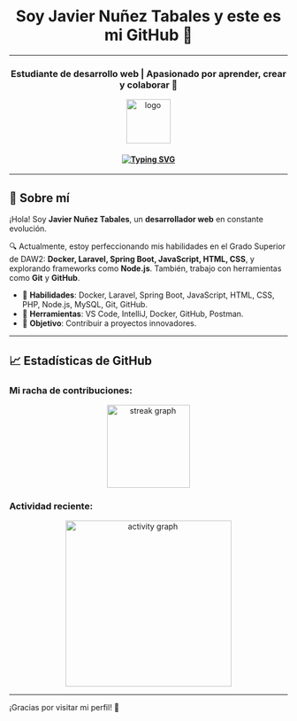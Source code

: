 <h1 align="center">Soy Javier Nuñez Tabales y este es mi GitHub 👋</h1>
<hr>

<h3 align="center">Estudiante de desarrollo web | Apasionado por aprender, crear y colaborar 🚀</h3>

<p align="center">
  <img src="https://github.com/user-attachments/assets/d98747d4-d9fa-4a98-b4f7-5bfebe2bf52e" width="80" alt="logo"/>
</p>

<h4 align="center">
  <a href="https://git.io/typing-svg">
    <img src="https://readme-typing-svg.demolab.com?font=Fira+Code&size=16&pause=2000&center=true&vCenter=true&width=800&color=26F766&lines=La+programación+es+mi+pasión+%F0%9F%92%BB" alt="Typing SVG" />
  </a>
</h4>

<hr>

## 🚀 Sobre mí

¡Hola! Soy **Javier Nuñez Tabales**, un **desarrollador web** en constante evolución.

🔍 Actualmente, estoy perfeccionando mis habilidades en el Grado Superior de DAW2: **Docker, Laravel, Spring Boot, JavaScript, HTML, CSS**, y explorando frameworks como **Node.js**. También, trabajo con herramientas como **Git** y **GitHub**.

- 🌱 **Habilidades**: Docker, Laravel, Spring Boot, JavaScript, HTML, CSS, PHP, Node.js, MySQL, Git, GitHub.
- 🔧 **Herramientas**: VS Code, IntelliJ, Docker, GitHub, Postman.
- 🎯 **Objetivo**: Contribuir a proyectos innovadores.

<hr>

## 📈 Estadísticas de GitHub

### Mi racha de contribuciones:
<div align="center">
  <img src="https://streak-stats.demolab.com?user=javinunezzz&locale=en&mode=daily&theme=react&hide_border=true&border_radius=5" height="150" alt="streak graph" />
</div>

### Actividad reciente:
<div align="center">
  <img src="https://github-readme-activity-graph.vercel.app/graph?username=javinunezzz&radius=16&theme=react&area=true&order=5" height="300" alt="activity graph" />
</div>

<hr>

¡Gracias por visitar mi perfil! 🚀
